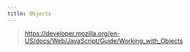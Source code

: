 ```yaml
---
title: Objects
---
```


> https://developer.mozilla.org/en-US/docs/Web/JavaScript/Guide/Working_with_Objects
